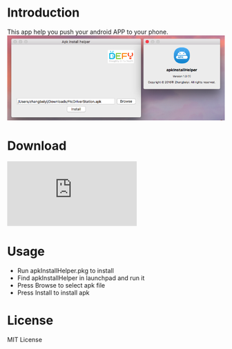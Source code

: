 # Introduction
This app help you push your android APP to your phone. 
![Preview](https://github.com/Beiyi/apk_install_helper/blob/master/preview.png)

# Download
![pkg download](https://m.bsdefz.edu.cn/mod/resource/view.php?id=6295)

# Usage
- Run apkInstallHelper.pkg to install
- Find apkInstallHelper in launchpad and run it
- Press Browse to select apk file
- Press Install to install apk

# License
MIT License